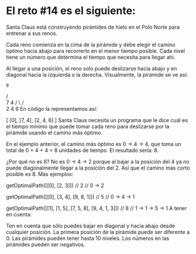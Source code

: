 # El reto #14 es el siguiente:

Santa Claus está construyendo pirámides de hielo en el Polo Norte para entrenar a sus renos.

Cada reno comienza en la cima de la pirámide y debe elegir el camino óptimo hacia abajo para recorrerlo en el menor tiempo posible. Cada nivel tiene un número que determina el tiempo que necesita para llegar ahí.

Al llegar a una posición, el reno solo puede deslizarse hacia abajo y en diagonal hacia la izquierda o la derecha. Visualmente, la pirámide se ve así:

    0
   / \
  7   4
 / \ / \
2   4   6
En código la representamos así:

[
  [0],
  [7, 4],
  [2, 4, 6]
]
Santa Claus necesita un programa que le dice cuál es el tiempo mínimo que puede tomar cada reno para deslizarse por la pirámide usando el camino más óptimo.

En el ejemplo anterior, el camino más óptimo es 0 -> 4 -> 4, que toma un total de 0 + 4 + 4 = 8 unidades de tiempo. El resultado sería: 8.

¿Por qué no es 6? No es 0 -> 4 -> 2 porque al bajar a la posición del 4 ya no puede diagonalmente llegar a la posición del 2. Así que el camino más corto posible es 8. Más ejemplos:

getOptimalPath([[0], [2, 3]]) // 2
// 0 -> 2

getOptimalPath([[0], [3, 4], [9, 8, 1]]) // 5
// 0 -> 4 -> 1

getOptimalPath([[1], [1, 5], [7, 5, 8], [9, 4, 1, 3]]) // 8
// 1 -> 1 -> 5 -> 1
A tener en cuenta:

Ten en cuenta que sólo puedes bajar en diagonal y hacia abajo desde cualquier posición.
La primera posición de la pirámide puede ser diferente a 0.
Las pirámides pueden tener hasta 10 niveles.
Los números en las pirámides pueden ser negativos.
